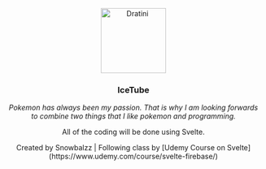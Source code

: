 <p align="center">
	<img src="https://vignette.wikia.nocookie.net/la-wiki-pokeland/images/9/99/Dratini.png/revision/latest?cb=20130528152638&path-prefix=es" alt="Dratini" width="128" Height="128">
</p>

<h3 align="center">IceTube</h3>

<p align="center">
    <i>Pokemon has always been my passion. That is why I am looking forwards to combine two things that I like pokemon and programming.</i>
</p>
<p align="center">
  All of the coding will be done using Svelte.
</p>

<p align="center">
    Created by Snowbalzz | Following class by [Udemy Course on Svelte](https://www.udemy.com/course/svelte-firebase/)
</p>
